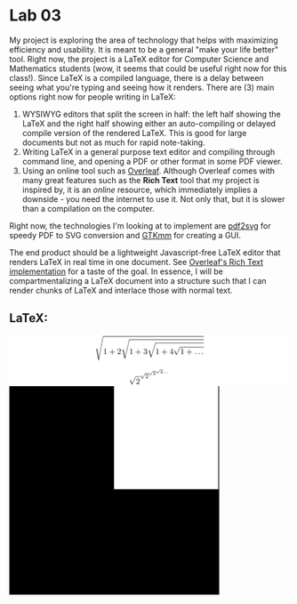 # Lab 03

My project is exploring the area of technology that helps with maximizing efficiency and usability. It is meant to be a general "make your life better" tool. Right now, the project is a LaTeX editor for Computer Science and Mathematics students (wow, it seems that could be useful right now for this class!). Since LaTeX is a compiled language, there is a delay between seeing what you're typing and seeing how it renders. There are (3) main options right now for people writing in LaTeX:
1. WYSIWYG editors that split the screen in half: the left half showing the LaTeX and the right half showing either an auto-compiling or delayed compile version of the rendered LaTeX. This is good for large documents but not as much for rapid note-taking.
2. Writing LaTeX in a general purpose text editor and compiling through command line, and opening a PDF or other format in some PDF viewer.
3. Using an online tool such as [Overleaf](https://www.overleaf.com). Although Overleaf comes with many great features such as the **Rich Text** tool that my project is inspired by, it is an _online_ resource, which immediately implies a downside - you need the internet to use it. Not only that, but it is slower than a compilation on the computer.

Right now, the technologies I'm looking at to implement are [pdf2svg](https://github.com/dawbarton/pdf2svg) for speedy PDF to SVG conversion and [GTKmm](https://www.gtkmm.org/en/) for creating a GUI.

The end product should be a lightweight Javascript-free LaTeX editor that renders LaTeX in real time in one document. See [Overleaf's Rich Text implementation](https://www.overleaf.com/blog/81-having-a-hard-time-convincing-your-coauthors-to-learn-latex-with-our-rich-text-mode-you-no-longer-need-to-dot-dot-dot) for a taste of the goal. In essence, I will be compartmentalizing a LaTeX document into a structure such that I can render chunks of LaTeX and interlace those with normal text.

## LaTeX:
![tex1](images/tex.png)
![tex2](images/tex2.png)
